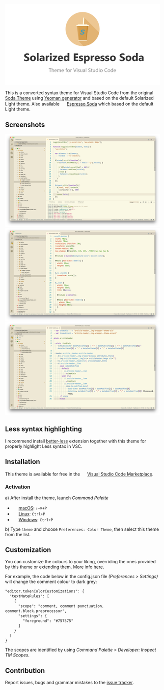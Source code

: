 <div align="center"><img width="1000" src="https://github.com/BroFox86/solarized-espresso-soda/raw/master/logo.png"></div>

This is a converted syntax theme for Visual Studio Code from 
the original [Soda Theme](https://github.com/buymeasoda/soda-theme) 
using [Yeoman generator](https://github.com/Microsoft/vscode-docs/blob/0.9.0/release-notes/latest.md#yo-code---streamlined-customizations-for-vs-code) and based on the default Solarized Light theme. 
Also available <img src="https://github.com/BroFox86/theme-espresso-soda-light/raw/master/icon-small.png" width=16 height=16/> [Espresso Soda](https://marketplace.visualstudio.com/items?itemName=brofox86.theme-espresso-soda-light) which based on the default Light theme.

## Screenshots

![Screenshot](https://github.com/BroFox86/solarized-espresso-soda/raw/master/screenshots/screenshot_01.png)
![Screenshot](https://github.com/BroFox86/solarized-espresso-soda/raw/master/screenshots/screenshot_02.png)
![Screenshot](https://github.com/BroFox86/solarized-espresso-soda/raw/master/screenshots/screenshot_03.png)

## Less syntax highlighting

I recommend install [better-less](https://marketplace.visualstudio.com/items?itemName=radium-v.better-less) extension together with this theme for properly highlight Less syntax in VSC. 

## Installation

This theme is available for free in the <img src="https://marketplace.visualstudio.com/favicon.ico" width=16 height=16/> [Visual Studio Code Marketplace](https://marketplace.visualstudio.com/items?itemName=brofox86.solarized-espresso-soda). 

### Activation

a) After install the theme, launch *Command Palette*

* <img src="https://developer.apple.com/favicon.ico" width=16 height=16/> [macOS](https://code.visualstudio.com/shortcuts/keyboard-shortcuts-macos.pdf): `⇧+⌘+P`
* <img src="https://www.kernel.org/theme/images/logos/favicon.png" width=16 height=16/> [Linux](https://code.visualstudio.com/shortcuts/keyboard-shortcuts-linux.pdf): `Ctrl+P`
* <img src="https://www.microsoft.com/favicon.ico" width=16 height=16/> [Windows](https://code.visualstudio.com/shortcuts/keyboard-shortcuts-windows.pdf): `Ctrl+P`

b) Type `theme` and choose `Preferences: Color Theme`, then select this theme from the list.

## Customization

You can customize the colours to your liking, overriding the ones provided by this theme or extending them. 
More info [here](https://code.visualstudio.com/docs/getstarted/theme-color-reference). 

For example, the code below in the config.json file *(Preferences > Settings)* will change the comment colour to dark grey:

```
"editor.tokenColorCustomizations": {
  "textMateRules": [
    {
      "scope": "comment, comment punctuation, comment.block.preprocessor",
      "settings": {
        "foreground": "#757575"
      }
    }
  ]
}
```

The scopes are identified by using *Command Palette > Developer: Inspect TM Scopes*. 

## Contribution

Report issues, bugs and grammar mistakes to the [issue tracker](https://github.com/BroFox86/solarized-espresso-soda/issues).